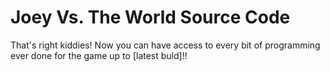 # Joey Vs. The World Source Code
That's right kiddies! Now you can have access to every bit of programming ever done for the game up to [latest buld]!!
